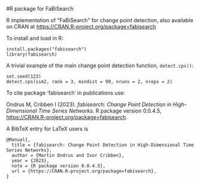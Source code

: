 #R package for FaBiSearch

R implementation of "FaBiSearch" for change point detection, also available on CRAN at https://CRAN.R-project.org/package=fabisearch

To install and load in R:
```
install.packages("fabisearch")
library(fabisearch)
```

A trivial example of the main change point detection function, `detect.cps()`:

```
set.seed(123)
detect.cps(sim2, rank = 3, mindist = 99, nruns = 2, nreps = 2)
```

To cite package ‘fabisearch’ in publications use:

  Ondrus M, Cribben I (2023). _fabisearch: Change Point Detection in High-Dimensional Time Series Networks_. R package version 0.0.4.5,
  <https://CRAN.R-project.org/package=fabisearch>.

A BibTeX entry for LaTeX users is

```
@Manual{,
  title = {fabisearch: Change Point Detection in High-Dimensional Time Series Networks},
  author = {Martin Ondrus and Ivor Cribben},
  year = {2023},
  note = {R package version 0.0.4.5},
  url = {https://CRAN.R-project.org/package=fabisearch},
}
```

